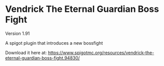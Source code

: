 # Vendrick The Eternal Guardian Boss Fight
Version 1.91

A spigot plugin that introduces a new bossfight

Download it here at: https://www.spigotmc.org/resources/vendrick-the-eternal-guardian-boss-fight.94830/
